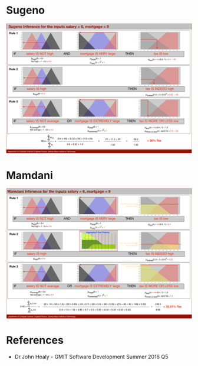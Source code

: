 # Sugeno
<p align="center">
  <img src="https://github.com/RicardsGraudins/Artificial-Intelligence-Labs/blob/master/Labs/FuzzyLogic_03/Solution/Sugeno.png">
</p>

# Mamdani
<p align="center">
  <img src="https://github.com/RicardsGraudins/Artificial-Intelligence-Labs/blob/master/Labs/FuzzyLogic_03/Solution/Mamdani.png">
</p>

# References
* Dr.John Healy - GMIT Software Development Summer 2016 Q5
